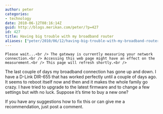 ```yaml
---
author: peter
categories:
- technology
date: 2010-06-12T08:16:14Z
guid: http://blogs.merikan.com/peter/?p=427
id: 427
title: Having big trouble with my broadband router
aliases: ["peter/2010/06/12/having-big-trouble-with-my-broadband-router/"]
---
```


`Please wait...<br />
The gateway is currently measuring your network connection.<br />
Accessing this web page might have an effect on the measurement.<br />
This page will refresh shortly.<br />
` 

The last couple of days my broadband connection has gone up and down. I have a D-Link DIR-655 that has worked perfectly until a couple of days ago. It seems to reboot itself now and then and it makes the whole family go crazy. I have tried to upgrade to the latest firmware and to change a few settings but with no luck. Suppose it’s time to buy a new one?

If you have any suggestions how to fix this or can give me a recommendation, just post a comment.
